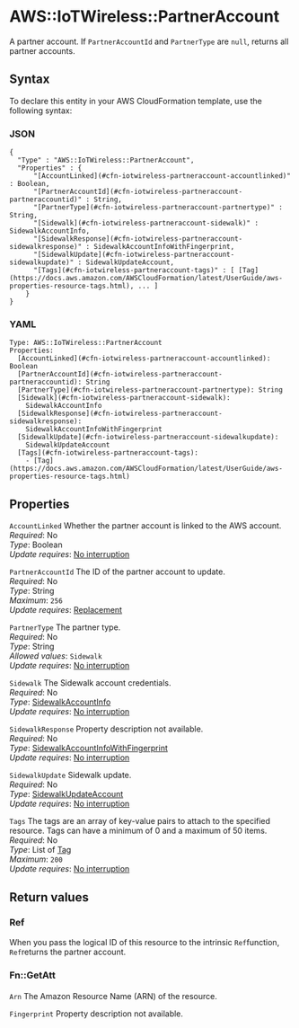 # AWS::IoTWireless::PartnerAccount<a name="aws-resource-iotwireless-partneraccount"></a>

A partner account\. If `PartnerAccountId` and `PartnerType` are `null`, returns all partner accounts\.

## Syntax<a name="aws-resource-iotwireless-partneraccount-syntax"></a>

To declare this entity in your AWS CloudFormation template, use the following syntax:

### JSON<a name="aws-resource-iotwireless-partneraccount-syntax.json"></a>

```
{
  "Type" : "AWS::IoTWireless::PartnerAccount",
  "Properties" : {
      "[AccountLinked](#cfn-iotwireless-partneraccount-accountlinked)" : Boolean,
      "[PartnerAccountId](#cfn-iotwireless-partneraccount-partneraccountid)" : String,
      "[PartnerType](#cfn-iotwireless-partneraccount-partnertype)" : String,
      "[Sidewalk](#cfn-iotwireless-partneraccount-sidewalk)" : SidewalkAccountInfo,
      "[SidewalkResponse](#cfn-iotwireless-partneraccount-sidewalkresponse)" : SidewalkAccountInfoWithFingerprint,
      "[SidewalkUpdate](#cfn-iotwireless-partneraccount-sidewalkupdate)" : SidewalkUpdateAccount,
      "[Tags](#cfn-iotwireless-partneraccount-tags)" : [ [Tag](https://docs.aws.amazon.com/AWSCloudFormation/latest/UserGuide/aws-properties-resource-tags.html), ... ]
    }
}
```

### YAML<a name="aws-resource-iotwireless-partneraccount-syntax.yaml"></a>

```
Type: AWS::IoTWireless::PartnerAccount
Properties: 
  [AccountLinked](#cfn-iotwireless-partneraccount-accountlinked): Boolean
  [PartnerAccountId](#cfn-iotwireless-partneraccount-partneraccountid): String
  [PartnerType](#cfn-iotwireless-partneraccount-partnertype): String
  [Sidewalk](#cfn-iotwireless-partneraccount-sidewalk): 
    SidewalkAccountInfo
  [SidewalkResponse](#cfn-iotwireless-partneraccount-sidewalkresponse): 
    SidewalkAccountInfoWithFingerprint
  [SidewalkUpdate](#cfn-iotwireless-partneraccount-sidewalkupdate): 
    SidewalkUpdateAccount
  [Tags](#cfn-iotwireless-partneraccount-tags): 
    - [Tag](https://docs.aws.amazon.com/AWSCloudFormation/latest/UserGuide/aws-properties-resource-tags.html)
```

## Properties<a name="aws-resource-iotwireless-partneraccount-properties"></a>

`AccountLinked`  <a name="cfn-iotwireless-partneraccount-accountlinked"></a>
Whether the partner account is linked to the AWS account\.  
*Required*: No  
*Type*: Boolean  
*Update requires*: [No interruption](https://docs.aws.amazon.com/AWSCloudFormation/latest/UserGuide/using-cfn-updating-stacks-update-behaviors.html#update-no-interrupt)

`PartnerAccountId`  <a name="cfn-iotwireless-partneraccount-partneraccountid"></a>
The ID of the partner account to update\.  
*Required*: No  
*Type*: String  
*Maximum*: `256`  
*Update requires*: [Replacement](https://docs.aws.amazon.com/AWSCloudFormation/latest/UserGuide/using-cfn-updating-stacks-update-behaviors.html#update-replacement)

`PartnerType`  <a name="cfn-iotwireless-partneraccount-partnertype"></a>
The partner type\.  
*Required*: No  
*Type*: String  
*Allowed values*: `Sidewalk`  
*Update requires*: [No interruption](https://docs.aws.amazon.com/AWSCloudFormation/latest/UserGuide/using-cfn-updating-stacks-update-behaviors.html#update-no-interrupt)

`Sidewalk`  <a name="cfn-iotwireless-partneraccount-sidewalk"></a>
The Sidewalk account credentials\.  
*Required*: No  
*Type*: [SidewalkAccountInfo](aws-properties-iotwireless-partneraccount-sidewalkaccountinfo.md)  
*Update requires*: [No interruption](https://docs.aws.amazon.com/AWSCloudFormation/latest/UserGuide/using-cfn-updating-stacks-update-behaviors.html#update-no-interrupt)

`SidewalkResponse`  <a name="cfn-iotwireless-partneraccount-sidewalkresponse"></a>
Property description not available\.  
*Required*: No  
*Type*: [SidewalkAccountInfoWithFingerprint](aws-properties-iotwireless-partneraccount-sidewalkaccountinfowithfingerprint.md)  
*Update requires*: [No interruption](https://docs.aws.amazon.com/AWSCloudFormation/latest/UserGuide/using-cfn-updating-stacks-update-behaviors.html#update-no-interrupt)

`SidewalkUpdate`  <a name="cfn-iotwireless-partneraccount-sidewalkupdate"></a>
Sidewalk update\.  
*Required*: No  
*Type*: [SidewalkUpdateAccount](aws-properties-iotwireless-partneraccount-sidewalkupdateaccount.md)  
*Update requires*: [No interruption](https://docs.aws.amazon.com/AWSCloudFormation/latest/UserGuide/using-cfn-updating-stacks-update-behaviors.html#update-no-interrupt)

`Tags`  <a name="cfn-iotwireless-partneraccount-tags"></a>
The tags are an array of key\-value pairs to attach to the specified resource\. Tags can have a minimum of 0 and a maximum of 50 items\.  
*Required*: No  
*Type*: List of [Tag](https://docs.aws.amazon.com/AWSCloudFormation/latest/UserGuide/aws-properties-resource-tags.html)  
*Maximum*: `200`  
*Update requires*: [No interruption](https://docs.aws.amazon.com/AWSCloudFormation/latest/UserGuide/using-cfn-updating-stacks-update-behaviors.html#update-no-interrupt)

## Return values<a name="aws-resource-iotwireless-partneraccount-return-values"></a>

### Ref<a name="aws-resource-iotwireless-partneraccount-return-values-ref"></a>

When you pass the logical ID of this resource to the intrinsic `Ref`function, `Ref`returns the partner account\.

### Fn::GetAtt<a name="aws-resource-iotwireless-partneraccount-return-values-fn--getatt"></a>

#### <a name="aws-resource-iotwireless-partneraccount-return-values-fn--getatt-fn--getatt"></a>

`Arn`  <a name="Arn-fn::getatt"></a>
The Amazon Resource Name \(ARN\) of the resource\.

`Fingerprint`  <a name="Fingerprint-fn::getatt"></a>
Property description not available\.